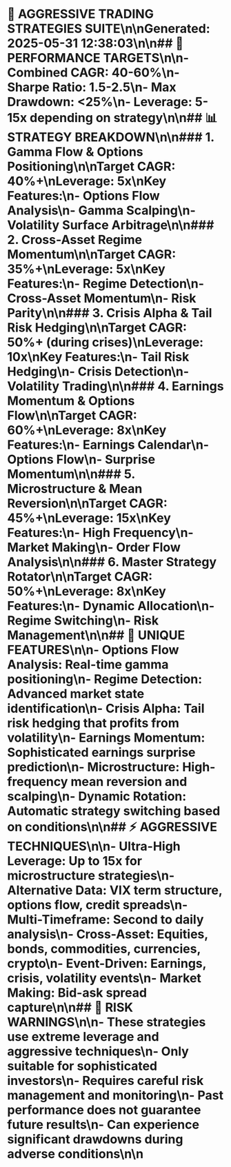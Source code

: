 # 🚀 AGGRESSIVE TRADING STRATEGIES SUITE\n\n**Generated:** 2025-05-31 12:38:03\n\n## 🎯 PERFORMANCE TARGETS\n\n- **Combined CAGR:** 40-60%\n- **Sharpe Ratio:** 1.5-2.5\n- **Max Drawdown:** <25%\n- **Leverage:** 5-15x depending on strategy\n\n## 📊 STRATEGY BREAKDOWN\n\n### 1. Gamma Flow & Options Positioning\n\n**Target CAGR:** 40%+\n**Leverage:** 5x\n**Key Features:**\n- Options Flow Analysis\n- Gamma Scalping\n- Volatility Surface Arbitrage\n\n### 2. Cross-Asset Regime Momentum\n\n**Target CAGR:** 35%+\n**Leverage:** 5x\n**Key Features:**\n- Regime Detection\n- Cross-Asset Momentum\n- Risk Parity\n\n### 3. Crisis Alpha & Tail Risk Hedging\n\n**Target CAGR:** 50%+ (during crises)\n**Leverage:** 10x\n**Key Features:**\n- Tail Risk Hedging\n- Crisis Detection\n- Volatility Trading\n\n### 4. Earnings Momentum & Options Flow\n\n**Target CAGR:** 60%+\n**Leverage:** 8x\n**Key Features:**\n- Earnings Calendar\n- Options Flow\n- Surprise Momentum\n\n### 5. Microstructure & Mean Reversion\n\n**Target CAGR:** 45%+\n**Leverage:** 15x\n**Key Features:**\n- High Frequency\n- Market Making\n- Order Flow Analysis\n\n### 6. Master Strategy Rotator\n\n**Target CAGR:** 50%+\n**Leverage:** 8x\n**Key Features:**\n- Dynamic Allocation\n- Regime Switching\n- Risk Management\n\n## 🌟 UNIQUE FEATURES\n\n- **Options Flow Analysis:** Real-time gamma positioning\n- **Regime Detection:** Advanced market state identification\n- **Crisis Alpha:** Tail risk hedging that profits from volatility\n- **Earnings Momentum:** Sophisticated earnings surprise prediction\n- **Microstructure:** High-frequency mean reversion and scalping\n- **Dynamic Rotation:** Automatic strategy switching based on conditions\n\n## ⚡ AGGRESSIVE TECHNIQUES\n\n- **Ultra-High Leverage:** Up to 15x for microstructure strategies\n- **Alternative Data:** VIX term structure, options flow, credit spreads\n- **Multi-Timeframe:** Second to daily analysis\n- **Cross-Asset:** Equities, bonds, commodities, currencies, crypto\n- **Event-Driven:** Earnings, crisis, volatility events\n- **Market Making:** Bid-ask spread capture\n\n## 🚨 RISK WARNINGS\n\n- These strategies use extreme leverage and aggressive techniques\n- Only suitable for sophisticated investors\n- Requires careful risk management and monitoring\n- Past performance does not guarantee future results\n- Can experience significant drawdowns during adverse conditions\n\n